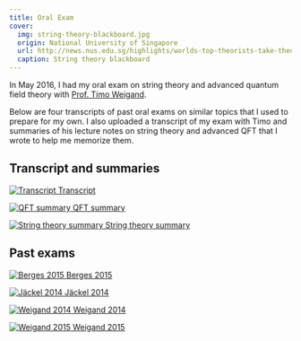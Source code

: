 ```yaml
---
title: Oral Exam
cover:
  img: string-theory-blackboard.jpg
  origin: National University of Singapore
  url: http://news.nus.edu.sg/highlights/worlds-top-theorists-take-theory-everything
  caption: String theory blackboard
---
```


<script>
  import { DocsGrid } from '$lib'
</script>

In May 2016, I had my oral exam on string theory and advanced quantum field theory with [Prof. Timo Weigand](https://www.thphys.uni-heidelberg.de/~weigand).

Below are four transcripts of past oral exams on similar topics that I used to prepare for my own. I also uploaded a transcript of my exam with Timo and summaries of his lecture notes on string theory and advanced QFT that I wrote to help me memorize them.

## Transcript and summaries

<DocsGrid>

[![Transcript](./thumbnails/transcript.png) Transcript](./pdfs/transcript.pdf)

[![QFT summary](./thumbnails/qft-summary.png) QFT summary](./pdfs/qft-summary.pdf)

[![String theory summary](./thumbnails/string-theory-summary.png) String theory summary](./pdfs/string-theory-summary.pdf)

</DocsGrid>

## Past exams

<DocsGrid>

[![Berges 2015](./thumbnails/berges-2015.png) Berges 2015](./pdfs/berges-2015.pdf)

[![Jäckel 2014](./thumbnails/jaeckel-2014.png) Jäckel 2014](./pdfs/jaeckel-2014.pdf)

[![Weigand 2014](./thumbnails/weigand-2014.png) Weigand 2014](./pdfs/weigand-2014.pdf)

[![Weigand 2015](./thumbnails/weigand-2015.png) Weigand 2015](./pdfs/weigand-2015.pdf)

</DocsGrid>
